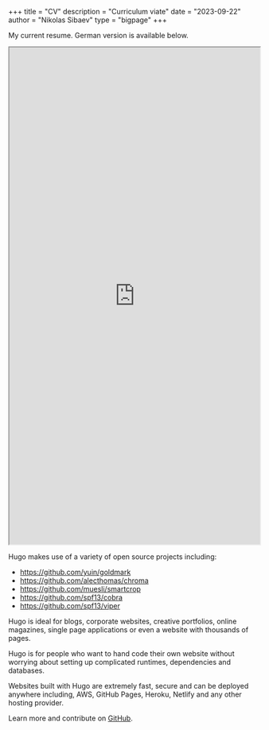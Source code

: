 +++
title = "CV"
description = "Curriculum viate"
date = "2023-09-22"
author = "Nikolas Sibaev"
type = "bigpage"
+++

My current resume. German version is available below.

<iframe width="100%" height=1000 src="https://www.orimi.com/pdf-test.pdf"></iframe>


Hugo makes use of a variety of open source projects including:

* https://github.com/yuin/goldmark
* https://github.com/alecthomas/chroma
* https://github.com/muesli/smartcrop
* https://github.com/spf13/cobra
* https://github.com/spf13/viper

Hugo is ideal for blogs, corporate websites, creative portfolios, online magazines, single page applications or even a website with thousands of pages.

Hugo is for people who want to hand code their own website without worrying about setting up complicated runtimes, dependencies and databases.

Websites built with Hugo are extremely fast, secure and can be deployed anywhere including, AWS, GitHub Pages, Heroku, Netlify and any other hosting provider.

Learn more and contribute on [GitHub](https://github.com/gohugoio).

